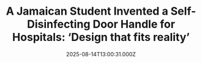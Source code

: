 ---
title: "A Jamaican Student Invented a Self-Disinfecting Door Handle for Hospitals: ‘Design that fits reality’"
date: 2025-08-14T13:00:31.000Z
category: Human Kindness
externalLink: "https://www.goodnewsnetwork.org/a-jamaican-student-invented-a-self-disinfecting-door-handle-for-hospitals-design-that-fits-reality/"
image: ""
excerpt: "A Jamaican university student has invented a self-cleaning door handle that’s been described as a “life-saving design that fits” the reality of the Caribbean. Using ultraviolet light, similar to various automatic cleaning devices invented and deployed during the COVID-19 pandemic, it kills 99.9% of pathogens while being safe for humans and animals. Bacteria multiplies and […] The post A Jamaican…"
---